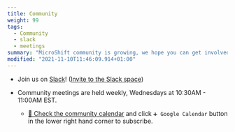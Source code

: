 ```yaml
---
title: Community
weight: 99
tags:
  - Community
  - slack
  - meetings
summary: "MicroShift community is growing, we hope you can get involved!"
modified: "2021-11-10T11:46:09.914+01:00"
---
```


- Join us on [Slack](https://microshift.slack.com)! ([Invite to the Slack space](https://join.slack.com/t/microshift/shared_invite/zt-uxncbjbl-XOjueb1ShNP7xfByDxNaaA))

- Community meetings are held weekly, Wednesdays at 10:30AM - 11:00AM EST.
  - [📆 Check the community calendar](https://calendar.google.com/calendar/embed?src=nj6l882mfe4d2g9nr1h7avgrcs%40group.calendar.google.com&ctz=America%2FChicago) and click `➕ Google Calendar` button in the lower right hand corner to subscribe.
